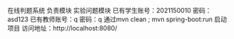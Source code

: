 在线判题系统
负责模块
实验问题模块
已有学生账号：2021150010  密码：asd123
已有教师账号：q 密码：q
通过mvn clean ; mvn spring-boot:run 启动项目
访问地址：http://localhost:8080/